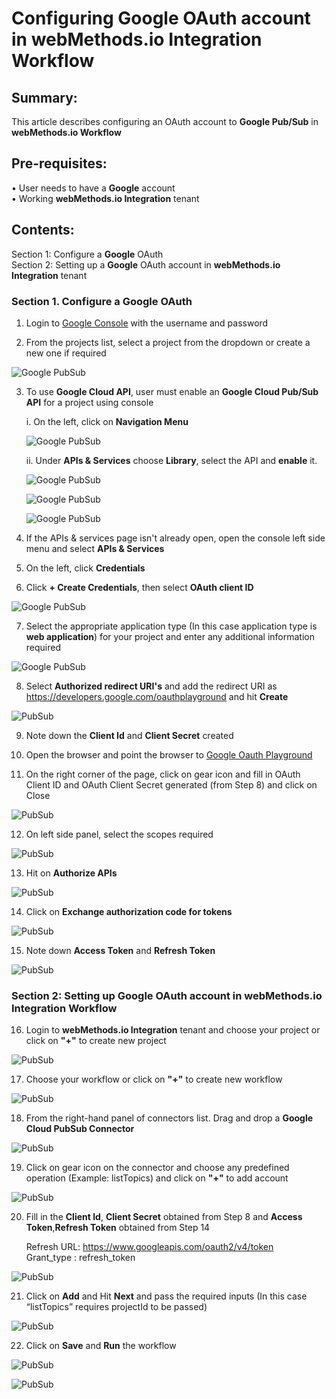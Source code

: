 
# Configuring Google OAuth account in webMethods.io Integration Workflow <br/>

## Summary:

This article describes configuring an OAuth account to **Google Pub/Sub** in **webMethods.io Workflow**<br/>

## Pre-requisites:
•	User needs to have a **Google** account<br/> 
•	Working **webMethods.io Integration** tenant<br/> 

## Contents:

Section 1: Configure a **Google** OAuth <br/> 
Section 2: Setting up a **Google** OAuth account in **webMethods.io Integration** tenant<br/> 

### Section 1. Configure a Google OAuth <br/>

1.  Login to [Google Console](https://console.cloud.google.com) with the username and password<br/>

2.  From the projects list, select a project from the dropdown or create a new one if required<br/>

![Google PubSub](images/21.png)<br/>

3. To use **Google Cloud API**, user must enable an **Google Cloud Pub/Sub API** for a project using console <br/>

    i. On the left, click on **Navigation Menu**<br/>
         
    ![Google PubSub](images/22.png)<br/>

    ii. Under **APIs & Services** choose **Library**, select the API and **enable** it.<br/>

    ![Google PubSub](images/18.png)<br/>


    ![Google PubSub](images/19.png)<br/>


    ![Google PubSub](images/20.png)<br/>

4.  If the APIs & services page isn't already open, open the console left side menu and select **APIs & Services**<br/>

5.  On the left, click **Credentials**<br/>

6.  Click **+ Create Credentials**, then select **OAuth client ID**<br/>

![Google PubSub](images/1.png)<br/>

7.  Select the appropriate application type (In this case application type is **web application**) for your project and enter any
    additional information required<br/>

![Google PubSub](images/23.png)<br/>

8.  Select **Authorized redirect URI's** and add the redirect URI as https://developers.google.com/oauthplayground and hit
    **Create**<br/>

![PubSub](images/24.png)<br/>

9.  Note down the **Client Id** and **Client Secret** created<br/>

10. Open the browser and point the browser to [Google Oauth Playground](https://developers.google.com/oauthplayground)<br/>

11. On the right corner of the page, click on gear icon and fill in OAuth Client ID and OAuth Client Secret generated
    (from Step 8) and click on Close<br/>

![PubSub](images/3.png)<br/>

12. On left side panel, select the scopes required<br/>

![PubSub](images/4.png)<br/>

13. Hit on **Authorize APIs**<br/>

![PubSub](images/5.png)<br/>

14. Click on **Exchange authorization code for tokens**<br/>

![PubSub](images/6.png)<br/>

15. Note down **Access Token** and **Refresh Token**<br/>

![PubSub](images/15.png)<br/>

### Section 2: Setting up Google OAuth account in webMethods.io Integration Workflow<br/>

16. Login to **webMethods.io Integration** tenant and choose your project or click on **"+"** to create new project<br/>

![PubSub](images/16.png)<br/>

17. Choose your workflow or click on **"+"** to create new workflow<br/>

![PubSub](images/7.png)<br/>

18. From the right-hand panel of connectors list. Drag and drop a **Google Cloud PubSub Connector**<br/>

![PubSub](images/8.png)<br/>

19. Click on gear icon on the connector and choose any predefined operation (Example: listTopics) and click on **"+"** to 
    add account<br/>

![PubSub](images/9.png)<br/>

20. Fill in the **Client Id**, **Client Secret** obtained from Step 8 and **Access Token**,**Refresh Token**  obtained from Step 14<br/>

    Refresh URL:  https://www.googleapis.com/oauth2/v4/token <br/>
    Grant_type :  refresh_token <br/>

![PubSub](images/10.png)<br/>

21. Click on **Add** and Hit **Next** and pass the required inputs (In this case “listTopics” requires projectId to be passed)<br/>

![PubSub](images/11.png)

22. Click on **Save** and **Run** the workflow<br/>

![PubSub](images/12.png)<br/>

![PubSub](images/13.png)<br/>
      

  
